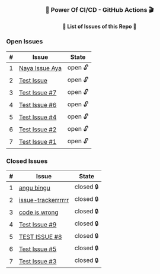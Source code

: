 
<h3 align="center">💪 Power Of CI/CD - GitHub Actions 🎬</h3>
<h4 align="center">📃 List of Issues of this Repo 🫢</h4>

### Open Issues

| # | Issue | State |
|---|-------|-------|
| 1 | [Naya Issue Aya](https://github.com/prathmeshbankar03/issue-tracker/issues/13) | open 🔓 |
| 2 | [Test Issue](https://github.com/prathmeshbankar03/issue-tracker/issues/10) | open 🔓 |
| 3 | [Test Issue #7](https://github.com/prathmeshbankar03/issue-tracker/issues/7) | open 🔓 |
| 4 | [Test Issue #6](https://github.com/prathmeshbankar03/issue-tracker/issues/6) | open 🔓 |
| 5 | [Test Issue #4](https://github.com/prathmeshbankar03/issue-tracker/issues/4) | open 🔓 |
| 6 | [Test Issue #2](https://github.com/prathmeshbankar03/issue-tracker/issues/2) | open 🔓 |
| 7 | [Test Issue #1](https://github.com/prathmeshbankar03/issue-tracker/issues/1) | open 🔓 |

### Closed Issues

| # | Issue | State |
|---|-------|-------|
| 1 | [angu bingu](https://github.com/prathmeshbankar03/issue-tracker/issues/14) | closed 🔒 |
| 2 | [issue-trackerrrrrr](https://github.com/prathmeshbankar03/issue-tracker/issues/12) | closed 🔒 |
| 3 | [code is wrong](https://github.com/prathmeshbankar03/issue-tracker/issues/11) | closed 🔒 |
| 4 | [Test Issue #9](https://github.com/prathmeshbankar03/issue-tracker/issues/9) | closed 🔒 |
| 5 | [TEST ISSUE #8](https://github.com/prathmeshbankar03/issue-tracker/issues/8) | closed 🔒 |
| 6 | [Test Issue #5](https://github.com/prathmeshbankar03/issue-tracker/issues/5) | closed 🔒 |
| 7 | [Test Issue #3](https://github.com/prathmeshbankar03/issue-tracker/issues/3) | closed 🔒 |
